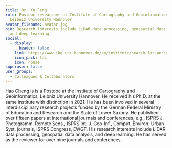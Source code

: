 ```yaml
---
title: Dr. Yu Feng
role: Postdoc researcher at Institute of Cartography and Geoinformatics (IKG),
  Leibniz University Hannover
avatar_filename: avatar.jpg
bio: Research interests include LiDAR data processing, geospatial data analysis,
  and deep learning
social:
  - display:
      header: false
    link: https://www.ikg.uni-hannover.de/en/institute/search-for-persons/feng/
    icon_pack: fas
    icon: house
superuser: false
user_groups:
  - Colleagues & Collaborators
---
```

Hao Cheng is is a Postdoc at the Institute of Cartography and Geoinformatics, Leibniz University Hannover.
He received his Ph.D. at the same institute with distinction in 2021.
He has been involved in several interdisciplinary research projects funded by the German Federal Ministry of Education and Research and the State of Lower Saxony.
He published over fifteen papers at international journals and conferences, e.g., ISPRS J. Photogramm. Remote Sens., ISPRS Int. J. Geo-Inf., Comput. Environ. Urban Syst. journals, ISPRS Congress, EWGT.
His research interests include LiDAR data processing, geospatial data analysis, and deep learning. He has served as the reviewer for over nine journals and conferences.